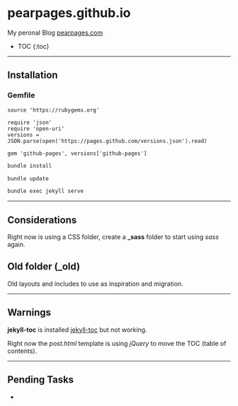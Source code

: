 # pearpages.github.io

My peronal Blog [pearpages.com](http://www.pearpages.com)

* TOC
{:toc}

---

## Installation

### Gemfile

```
source 'https://rubygems.org'

require 'json'
require 'open-uri'
versions = JSON.parse(open('https://pages.github.com/versions.json').read)

gem 'github-pages', versions['github-pages']
````

```bash
bundle install
```

```bash
bundle update
```

```bash
bundle exec jekyll serve
```

--- 

## Considerations

Right now is using a CSS folder, create a **_sass** folder to start using *sass* again.

## Old folder (_old)

Old layouts and includes to use as inspiration and migration.

---

## Warnings

**jekyll-toc** is installed [jekyll-toc](https://github.com/toshimaru/jekyll-toc) but not working.

Right now the *post.html* template is using *jQuery* to move the TOC (table of contents).

---

## Pending Tasks

+ 